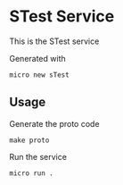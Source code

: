 # STest Service

This is the STest service

Generated with

```
micro new sTest
```

## Usage

Generate the proto code

```
make proto
```

Run the service

```
micro run .
```
